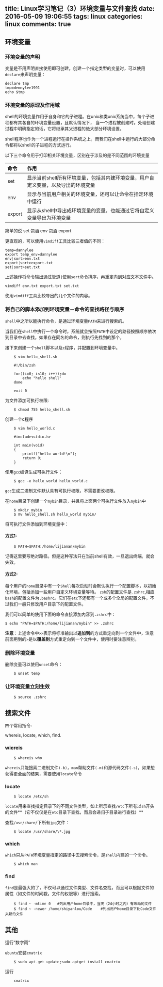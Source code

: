 title: Linux学习笔记（3）环境变量与文件查找
date: 2016-05-09 19:06:55
tags: linux
categories: linux
comments: true
---

## 环境变量

### 环境变量的声明

变量是不用声明直接使用即可创建，创建一个指定类型的变量时，可以使用`declare`来声明变量：

```
declare tmp
tmp=dennylee1991
echo $tmp
```
### 环境变量的原理及作用域

shell的环境变量作用于自身和它的子进程。在unix和类unix系统当中，每个子进程都有其各自的环境变量设置，且默认情况下，
当一个进程被创建时，处理创建过程中明确指定的话，它将继承其父进程的绝大部分环境设置。

shell程序也作为一个进程运行在操作系统之上，而我们在shell中运行的大部分命令都将以shell的子进程的方式运行。

以下三个命令用于打印相关环境变量，区别在于涉及的是不同范围的环境变量

|命令|作用|
|:--|:--|
|set|显示当前shell所有环境变量，包括其内建环境变量，用户自定义变量，以及导出的环境变量|
|env|显示与当前用户相关的环境变量，还可以让命令在指定环境中运行|
|export|显示从shell中导出成环境变量的变量，也能通过它将自定义变量导出为环境变量|

简单的说 set 包涵 env 包涵 export

更直观的，可以使用`vimdiff`工具比较三者值的不同：

```
temp=dannylee
export temp_env=dannylee
env|sort>env.txt
export|sort>export.txt
set|sort>set.txt
```

上述操作将命令输出通过管道`|`使用`sort`命令排序，再重定向到对应文本文件中。

```
vimdiff env.txt export.txt set.txt
```

使用`vimdiff`工具比较导出的几个文件的内容。

### 将自己的脚本添加到环境变量－命令的查找路径与顺序

`shell`中之所以能执行命令，是通过环境变量`PATH`来进行搜索的。

当我们在`shell`中执行一个命令时，系统就会按照`PATH`中设定的路径按照顺序依次到目录中去查找，如果存在同名的命令，则执行先找到的那个。

接下来创建一个`shell`脚本以及`c`程序，并配置到环境变量中。

```
	$ vim hello_shell.sh
```

```
	#!/bin/zsh

	for((i=0; i<10; i++));do
		echo "hello shell"
	done

	exit 0
```

为文件添加可执行权限:

```
	$ chmod 755 hello_shell.sh
```

创建一个c程序

```
	$ vim hello_world.c
```

```
	#include<stdio.h>

	int main(void)
	{
		printf("hello world!\n");
		return 0;
	}
```

使用`gcc`编译生成可执行文件：

```
	$ gcc -o hello_world hello_world.c
```

`gcc`生成二进制文件默认具有可执行权限，不需要更改权限。

在`home`目录下创建一个`mybin`目录，并且将上面两个可执行文件放入`mybin`中

```
	$ mkdir mybin
	$ mv hello_shell.sh hello_world mybin/
```

将可执行文件添加到环境变量中：

#### 方式1:

```
	$ PATH=$PATH:/home/lijianan/mybin
```

记得这里要写绝对路径。但是这种写法只在当前shell有效，一旦退出终端，就会失效。

#### 方式2:

每个用户的`home`目录中有一个`Shell`每次启动时会默认执行一个配置脚本，以初始化环境，包括添加一些用户自定义环境变量等待。
`zsh`的配置文件是`.zshrc`,相应`bash`的配置文件为`.bashrc`。它们在`etc`下还都有一个或多个全局的配置文件，不过我们一般只修改用户目录下的配置文件。

我们可以简单的使用下面的命令直接添加内容到`.zshrc`中：

```
$ echo "PATH=$PATH:/home/lijianan/mybin" >> .zshrc
```

**注意**：上述命令中`>>`表示将标准输出以**追加到**的方式重定向到一个文件中，注意前面用到的`>`是以**覆盖到**方式重定向到一个文件中，使用时要注意辨别。

### 删除环境变量

删除变量可以使用`unset`命令：

```
	$ unset temp
```

### 让环境变量立刻生效

```
	$ source .zshrc
```

## 搜索文件

四个常用指令:

whereis, locate, which, find.

### wiereis

```
	$ whereis who
```

`whereis`只能搜索二进制文件`(-b)`，`man`帮助文件`(-m)`和源代码文件`(-s)`，如果想获得更全面的结果，需要使用`locate`命令

### locate

```
	$ locate /etc/sh
```

`locate`用来查找指定目录下的不同文件类型，如上所示查找`/etc`下所有以`sh`开头的文件**（它不仅仅是在`etc`目录下查找，而且会递归子目录进行查找）**

查找`/usr/share/`下所有`jpg`文件：

```
	$ locate /usr/share/\*.jpg
```

### which

`which`只从`PATH`环境变量指定的路径中去搜索命令，是`shell`内建的一个命令。

```
	$ which man
```

### find

`find`是最强大的了，不仅可以通过文件类型、文件名查找，而且可以根据文件的属性（如文件的时间戳，文件的权限等）进行搜索。

```
	$ find ~ -mtime 0	#列出用户home目录中，当天（24小时之内）有改动的文件
	$ find ~ -newer /home/shiyanlou/Code 	#列出用户home目录下比Code文件夹新的文件
```

## 其他

运行“数字雨”

`ubuntu`安装`cmatrix`

```
	$ sudo apt-get update;sudo aptget install cmatrix
```

运行

```
	cmatrix
```
